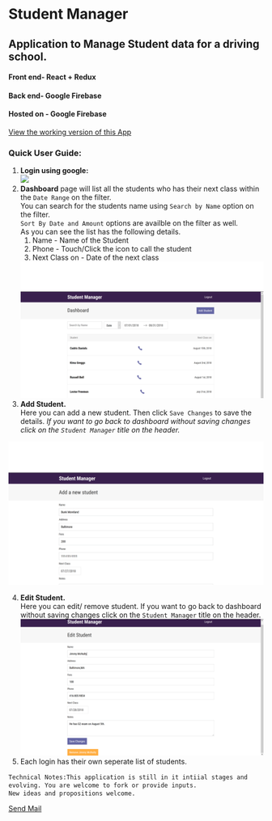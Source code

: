 # Student Manager
## Application to Manage Student data for a driving school.
#### Front end- React + Redux
#### Back end- Google Firebase
#### Hosted on - Google Firebase
 
<a href="https://studentmanager-1eecd.firebaseapp.com/">View the working version of this App</a>

### Quick User Guide:
1)  __Login using google:__ <br />
   <img  src="https://raw.githubusercontent.com/vishnuak1989/Student-Manager/master/screencaps/Login.PNG" /> <br />
2)  __Dashboard__ page will list all the students who has their next class within the `Date Range` on the filter.<br /> You can search for the students name using `Search by Name` option on the filter.<br /> 
`Sort By Date and Amount` options are availble on the filter as well.<br />
As you can see the list has the following details.<br/>
    1. Name - Name of the Student
    1. Phone - Touch/Click the icon to call the student
    1. Next Class on - Date of the next class <br/>
    <img src="https://raw.githubusercontent.com/vishnuak1989/Student-Manager/master/screencaps/Dashboard.png" />
3) __Add Student.__<br />
Here you can add a new student. Then click `Save Changes` to save the details. *If you want to go back to dashboard without saving changes click on the `Student Manager` title on the header.*<br/> 
  <img src="https://raw.githubusercontent.com/vishnuak1989/Student-Manager/master/screencaps/Add.png" />

4) __Edit Student.__ <br/>
Here you can edit/ remove student. If you want to go back to dashboard without saving changes click on the `Student Manager` title on the header. <br />
<img src="https://raw.githubusercontent.com/vishnuak1989/Student-Manager/master/screencaps/Edit.png" /> <br />
5) Each login has their own seperate list of students.

```
Technical Notes:This application is still in it intiial stages and evolving. You are welcome to fork or provide inputs.
New ideas and propositions welcome.
````
<a href="mailto:vishnuak1989@gmail.com?Subject=New%20Idea" target="_top">Send Mail</a>



